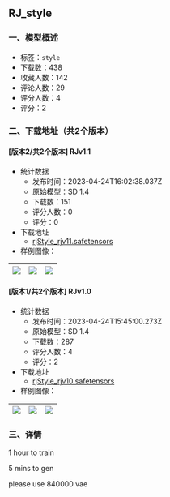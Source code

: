 ## RJ_style
### 一、模型概述

- 标签：`style`
- 下载数：438
- 收藏人数：142
- 评论人数：29
- 评分人数：4
- 评分：2

### 二、下载地址（共2个版本）

#### [版本2/共2个版本] RJv1.1

- 统计数据
  - 发布时间：2023-04-24T16:02:38.037Z
  - 原始模型：SD 1.4
  - 下载数：151
  - 评分人数：0
  - 评分：0
- 下载地址
  - [rjStyle_rjv11.safetensors](https://civitai.com/api/download/models/54261)
- 样例图像：

| <img src="https://image.civitai.com/xG1nkqKTMzGDvpLrqFT7WA/b3a06f07-1bdf-4375-3648-ac345d3cb000/width=450/586851.jpeg" /> | <img src="https://image.civitai.com/xG1nkqKTMzGDvpLrqFT7WA/2986ac12-87d9-4ea2-e3f7-a7407a76de00/width=450/586852.jpeg" /> | <img src="https://image.civitai.com/xG1nkqKTMzGDvpLrqFT7WA/0fcd0eee-1096-4595-8d24-3cedc56ed800/width=450/586853.jpeg" /> |
| ---- | ---- | ---- |

#### [版本1/共2个版本] RJv1.0

- 统计数据
  - 发布时间：2023-04-24T15:45:00.273Z
  - 原始模型：SD 1.4
  - 下载数：287
  - 评分人数：4
  - 评分：2
- 下载地址
  - [rjStyle_rjv10.safetensors](https://civitai.com/api/download/models/51674)
- 样例图像：

| <img src="https://image.civitai.com/xG1nkqKTMzGDvpLrqFT7WA/c6b43cf6-2907-430f-c618-37718fa19900/width=450/556592.jpeg" /> | <img src="https://image.civitai.com/xG1nkqKTMzGDvpLrqFT7WA/07128d17-cf39-41a5-b674-c3727edf8d00/width=450/556595.jpeg" /> | <img src="https://image.civitai.com/xG1nkqKTMzGDvpLrqFT7WA/059edb04-f6f0-4ef4-2162-66a230fcbd00/width=450/556596.jpeg" /> |
| ---- | ---- | ---- |


### 三、详情
<p>1 hour to train</p><p>5 mins to gen</p><p></p><p>please use 840000 vae</p>